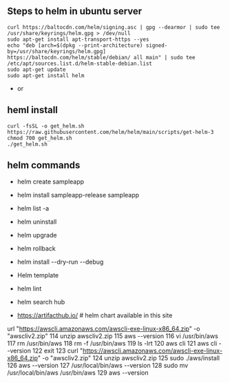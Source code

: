 ## Steps to helm in ubuntu server
```
curl https://baltocdn.com/helm/signing.asc | gpg --dearmor | sudo tee /usr/share/keyrings/helm.gpg > /dev/null
sudo apt-get install apt-transport-https --yes
echo "deb [arch=$(dpkg --print-architecture) signed-by=/usr/share/keyrings/helm.gpg] https://baltocdn.com/helm/stable/debian/ all main" | sudo tee /etc/apt/sources.list.d/helm-stable-debian.list
sudo apt-get update
sudo apt-get install helm
```
- or
## heml install
```
curl -fsSL -o get_helm.sh https://raw.githubusercontent.com/helm/helm/main/scripts/get-helm-3
chmod 700 get_helm.sh
./get_helm.sh
```
## helm commands
 - helm create sampleapp
 - helm install sampleapp-release sampleapp
 - helm list -a
 - helm uninstall <releasename>
 - helm upgrade <release name > <chartnmae>
 - helm rollback <releasename>  <revision version>
 - helm install <rleasename> --dry-run --debug <chartname>
 - Helm template <chartname>
 - helm lint <Chart name>
 - helm search hub <helmchartname>

 - https://artifacthub.io/ # helm chart available in this site

 url "https://awscli.amazonaws.com/awscli-exe-linux-x86_64.zip" -o "awscliv2.zip"
  114  unzip awscliv2.zip
  115  aws --version
  116  vi /usr/bin/aws
  117  rm /usr/bin/aws
  118  rm -f /usr/bin/aws
  119  ls -lrt
  120  aws cli
  121  aws cli --version
  122  exit
  123  curl "https://awscli.amazonaws.com/awscli-exe-linux-x86_64.zip" -o "awscliv2.zip"
  124  unzip awscliv2.zip
  125  sudo ./aws/install
  126  aws --version
  127  /usr/local/bin/aws --version
  128  sudo mv /usr/local/bin/aws /usr/bin/aws
  129  aws --version
 